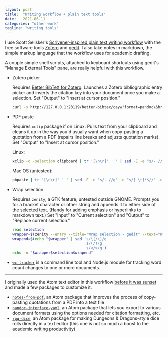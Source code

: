 ```yaml
---
layout: post
title:  "Writing workflow + plain text tools"
date:   2021-06-11
categories: "other work"
tagline: "writing tools"
---
```


I use Scott Selisker's [Scrivener-inspired plain text writing workflow](http://u.arizona.edu/~selisker/post/workflow/) with the free software tools [Zotero](https://www.zotero.org/) and [gedit](https://wiki.gnome.org/Apps/Gedit). I also take notes in markdown, the simple markup language that the workflow uses for academic drafting.

A couple simple shell scripts, attached to keyboard shortcuts using gedit's "Manage External Tools" pane, are really helpful with this workflow.

- Zotero picker 

    Requires [Better BibTeX for Zotero](https://retorque.re/zotero-better-bibtex/). Launches a Zotero bibliographic entry picker and inserts the citation key into your document once you make a selection. Set "Output" to "Insert at cursor position."
  
    ```bash
    curl -s http://127.0.0.1:23119/better-bibtex/cayw?format=pandoc\&brackets=true
    ```
  
- PDF paste

    Requires `xclip` package if on Linux. Pulls text from your clipboard and cleans it up in the way you'd usually want when copy-pasting a quotation from a PDF (repairs line breaks and adjusts quotation marks). Set "Output" to "Insert at cursor position."
  
    Linux: 
    ```bash
    xclip -o -selection clipboard | tr '[\n\r]' ' ' | sed -E -e "s/- //g" -e "s/[ \t]*$//" -e "s/[\"\“\”]|[\’\‘]+/\'/g"
    ```
  
    Mac OS (untested):
    ```bash
    pbpaste | tr '[\n\r]' ' ' | sed -E -e "s/- //g" -e "s/[ \t]*$//" -e "s/[\"\“\”]|[\’\‘]+/\'/g"
    ```
    
- Wrap selection

    Requires `zenity`, a GTK feature; untested outside GNOME. Prompts you for a bracket character or other string and appends it to either side of the selected text. (Handy for adding emphasis or hyperlinks to markdown text.) Set "Input" to "Current selection" and "Output" to "Replace current selection."
    
    ```bash
    read selection
    wrapper=$(zenity --entry --title="Wrap selection - gedit" --text="Wrapper:")
    wrapend=$(echo "$wrapper" | sed 's/\[/\]/g
                                     s/(/)/g
                                     s/</>/g')
    echo -n "$wrapper$selection$wrapend"
    ```

- [`wc-tracker`](https://www.npmjs.com/package/wc-tracker) is a command line tool and Node.js module for tracking word count changes to one or more documents.

---

I originally used the Atom text editor in this workflow [before it was sunset](/blog/2022-07-16-text-editors.html) and made a few packages to customize it.

- [`notes-from-pdf`](https://atom.io/packages/notes-from-pdf), an Atom package that improves the process of copy-pasting quotations from a PDF into a text file
- [`pandoc-interface-yaml`](https://atom.io/packages/pandoc-interface-yaml), an Atom package that lets you export to various document formats using the options needed for citation formatting, etc.
- [`rpg-dice`](https://atom.io/packages/rpg-dice), an Atom package for making Dungeons & Dragons-style dice rolls directly in a text editor (this one is not so much a boost to the academic writing productivity)
